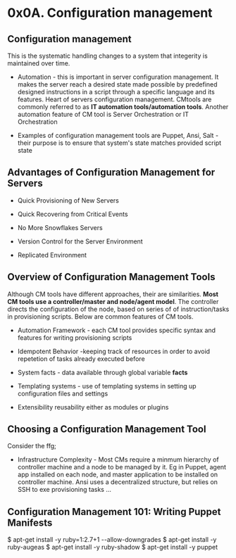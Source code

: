 # 0x0A. Configuration management

## Configuration management

This is the systematic handling changes to a system that integerity is maintained over time.

* Automation - this is important in server configuration management. It makes the server reach a desired state made possible by predefined designed instructions in a script through a specific language and its features. Heart of servers configuration management. CMtools are commonly referred to as **IT automation tools/automation tools**. Another automation feature of CM tool is Server Orchestration or IT Orchestration

* Examples of configuration management tools are Puppet, Ansi, Salt - their purpose is to ensure that system's state matches provided script state

## Advantages of Configuration Management for Servers

* Quick Provisioning of New Servers

* Quick Recovering from Critical Events

* No More Snowflakes Servers

* Version Control for the Server Environment

* Replicated Environment

## Overview of Configuration Management Tools

Although CM tools have different approaches, their are similarities. **Most CM tools use a controller/master and node/agent model**. The controller directs the configuration of the node, based on series of of instruction/tasks in provisioning scripts. Below are common features of CM tools.

* Automation Framework - each CM tool provides specific syntax and features for writing provisioning scripts

* Idempotent Behavior -keeping track of resources in order to avoid repetetion of tasks already executed before

* System facts - data available through global variable **facts**

* Templating systems - use of templating systems in setting up configuration files and settings

* Extensibility reusability either as modules or plugins

## Choosing a Configuration Management Tool

Consider the ffg;

* Infrastructure Complexity - Most CMs require a minmum  hierarchy of controller machine and a node to be managed by it. Eg in Puppet, agent app installed on each node, and master application to be installed on controller machine. Ansi uses a decentralized structure, but relies on SSH to exe provisioning tasks
...

## Configuration Management 101: Writing Puppet Manifests

$ apt-get install -y ruby=1:2.7+1 --allow-downgrades
$ apt-get install -y ruby-augeas
$ apt-get install -y ruby-shadow
$ apt-get install -y puppet

